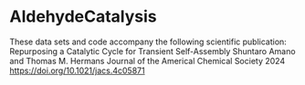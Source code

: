 # AldehydeCatalysis
These data sets and code accompany the following scientific publication:
Repurposing a Catalytic Cycle for Transient Self-Assembly
Shuntaro Amano and Thomas M. Hermans
Journal of the Americal Chemical Society 2024
https://doi.org/10.1021/jacs.4c05871

